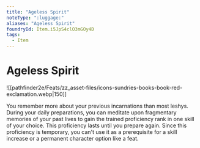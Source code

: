 ```yaml
---
title: "Ageless Spirit"
noteType: ":luggage:"
aliases: "Ageless Spirit"
foundryId: Item.i5JpS4clO3mGOy4D
tags:
  - Item
---
```


# Ageless Spirit
![[pathfinder2e/Feats/zz_asset-files/icons-sundries-books-book-red-exclamation.webp|150]]

You remember more about your previous incarnations than most leshys. During your daily preparations, you can meditate upon fragmentary memories of your past lives to gain the trained proficiency rank in one skill of your choice. This proficiency lasts until you prepare again. Since this proficiency is temporary, you can't use it as a prerequisite for a skill increase or a permanent character option like a feat.

